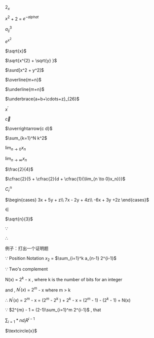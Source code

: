 $2_{x}$ 

$x^{2}$ + 2 = $e^{-alpha t}$

$a^{3}_{ij}$

$e^{x^2}$

$\sqrt{x}$

$\sqrt{x^{2} + \sqrt{y} }$ 

 $\surd[x^2 + y^2]$

$\overline{m+n}$

$\underline{m+n}$

$\underbrace{a+b+\cdots+z}_{26}$

$x^\prime$

$\vec{c}$

$\overrightarrow{c d}$

$\sum_{k=1}^N k^2$

$\lim_{n \to 0}x_n$

$\lim_{n \to \infty}x_n$

$\frac{2}{4}$

$\cfrac{2}{5 + \cfrac{2}{d + \cfrac{1}{\lim_{n \to 0}x_n}}}$

$C^n_r$

$\begin{cases}
3x + 5y + z\\
7x - 2y + 4z\\
-6x + 3y +2z
\end{cases}$

$\in$

$\sqrt{n}{3}$

$\because$

$\therefore$

例子：打出一个证明题

$\because$ Position Notation $x_{2}$ = $\sum_{i=1}^k a_{n-1} 2^{i-1}$

$\because$ Two's complement

N(x) = $2^{k}$ - x , where k is the number of bits for an integer

and , $N^\prime(x)$ = $2^{m}$ - x where m > k

$\therefore$ $N^\prime(x)$ = $2^{m}$ - x = ($2^{m}$ - $2^{k}$ ) + $2^{k}$ - x = ($2^{m}$ - 1) - ($2^{k}$ - 1) + N(x)

$\because$ $2^{m} - 1 = (2-1)\sum_{i=1}^m 2^{i-1}$ , that


$\sum_{i=1}*n d_{i} R^{i-1}$

$\textcircle{x}$